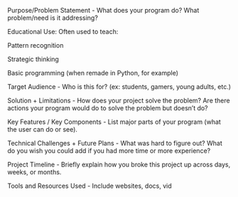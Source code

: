 Purpose/Problem Statement - What does your program do? What problem/need is it addressing?

Educational Use: Often used to teach:

Pattern recognition

Strategic thinking

Basic programming (when remade in Python, for example)

Target Audience - Who is this for? (ex: students, gamers, young adults, etc.)

Solution + Limitations - How does your project solve the problem? Are there actions your program would do to solve the problem but doesn’t do?

Key Features / Key Components - List major parts of your program (what the user can do or see).

Technical Challenges + Future Plans - What was hard to figure out? What do you wish you could add if you had more time or more experience?

Project Timeline - Briefly explain how you broke this project up across days, weeks, or months.

Tools and Resources Used - Include websites, docs, vid
